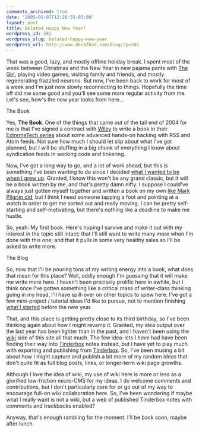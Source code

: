 ```yaml
---
comments_archived: true
date: '2005-01-07T12:28:55-05:00'
layout: post
title: Belated Happy New Year!
wordpress_id: 581
wordpress_slug: belated-happy-new-year
wordpress_url: http://www.decafbad.com/blog/?p=581
---
```

That was a good, lazy, and mostly offline holiday break.  I spent most of the week between Christmas and the New Year in new pajama pants with [The Girl](http://missadroit.livejournal.com), playing video games, visiting family and friends, and mostly regenerating frazzled neurons.  But now, I've been back to work for most of a week and I'm just now slowly reconnecting to things.  Hopefully the time off did me some good and you'll see some more regular activity from me.  Let's see, how's the new year looks from here...

The Book

Yes, **The Book**.  One of the things that came out of the tail end of 2004 for me is that I've signed a contract with [Wiley][wiley] to write a book in their [ExtremeTech series][et] about some advanced hands-on hacking with RSS and Atom feeds.  Not sure how much I should let slip about what I've got planned, but I will be stuffing in a big chunk of everything I know about syndication feeds in working code and tinkering.

[wiley]: http://www.wiley.com/WileyCDA/
[et]: http://www.extremetech.com/category2/1,3971,1366100,00.asp

Now, I've got a long way to go, and a lot of work ahead, but this is something I've been wanting to do since I decided [what I wanted to be when I grew up][grewup].  Granted, I know this won't be any grand classic, but it will be a book written by me, and that's pretty damn nifty.  I suppose I could've always just gotten myself together and written a book on my own [like Mark Pilgrim did][diveinto], but I think I need someone tapping a foot and pointing at a watch in order to get me sorted out and really moving.  I can be pretty self-starting and self-motivating, but there's nothing like a deadline to make me hustle.

So, yeah:  My first book.  Here's hoping I survive and make it out with my interest in the topic still intact; that I'll still want to write many more when I'm done with this one; and that it pulls in some very healthy sales so I'll be asked to write more.

[grewup]: http://www.decafbad.com/images/growup.jpg
[diveinto]: http://diveintomark.org/archives/2002/04/19/mine_does

The Blog

So, now that I'll be pouring tons of my writing energy into a book, what does that mean for this place?  Well, oddly enough I'm guessing that it will make me write more here.  I haven't been precisely prolific here in awhile, but I think once I've gotten something like a critical mass of writer-class thinking going in my head, I'll have spill-over on other topics to spew here.    I've got a few mini-project / tutorial ideas I'd like to pursue, not to mention finishing [what I started][abook] before the new year.

[abook]: http://www.decafbad.com/blog/2004/12/23/abook1

That, and this place is getting pretty close to its third birthday, so I've been thinking again about how I might revamp it.  Granted, my idea output over the last year has been lighter than in the past, and I haven't been using the [wiki][wiki] side of this site all that much.  The few idea-lets I *have* had have been finding their way into [Tinderbox][tinderbox] notes instead, but I have yet to play much with exporting and publishing from [Tinderbox][tinderbox].  So, I've been musing a bit about how I might capture and publish a bit more of my random ideas that don't quite fit as full blog posts, links, or longer-term wiki page growths.

Although I love the idea of wiki, my use of wiki here is more or less as a glorified low-friction micro-CMS for my ideas.  I do welcome comments and contributions, but I don't particularly care for or go out of my way to encourage full-on wiki collaboration here.  So, I've been wondering if maybe what I really want is not a wiki, but a web of published Tinderbox notes with comments and trackbacks enabled?  

Anyway, that's enough rambling for the moment.  I'll be back soon, maybe after lunch.

[tinderxsl]: http://www.istop.com/~maparent/tinderbox/
[tinderbox]: http://www.eastgate.com/Tinderbox/
[wiki]: http://www.decafbad.com/twiki/bin/view/Main/WebHome
